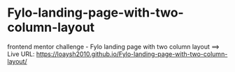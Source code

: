 # Fylo-landing-page-with-two-column-layout
frontend mentor challenge - Fylo landing page with two column layout ==> Live URL: https://loaysh2010.github.io/Fylo-landing-page-with-two-column-layout/
